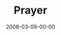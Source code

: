 ---
layout: message
category: message
series: "Consumed"
title: "Prayer"
date: 2008-03-09-00-00
message_id: 487
description: "Gary Haugen discusses how prayer has been the foundation for the work of International Justice Mission."
video: "http://s3.amazonaws.com/crossroads-media/messages/video/consumed5.mp4"
video-duration: "48:12"
yt-video-id: "yoRq_dRNnsk"
video-image: "http://s3.amazonaws.com/crossroads-media/images/garyhaugen.jpg"
sc-permalink-url: "http://soundcloud.com/crdschurch/consumed-week-five"
audio: "http://s3.amazonaws.com/crossroads-media/messages/audio/Consumed5-030908.mp3"
audio-duration: "48:12"
tag: 
 - gary-haugen
 - ijm
 - consumed
 - prayer
explicit: false
---